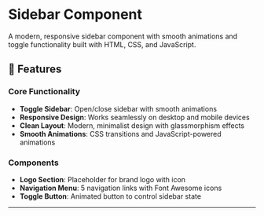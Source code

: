 # Sidebar Component

A modern, responsive sidebar component with smooth animations and toggle functionality built with HTML, CSS, and JavaScript.

## 🚀 Features

### Core Functionality
- **Toggle Sidebar**: Open/close sidebar with smooth animations
- **Responsive Design**: Works seamlessly on desktop and mobile devices
- **Clean Layout**: Modern, minimalist design with glassmorphism effects
- **Smooth Animations**: CSS transitions and JavaScript-powered animations

### Components
- **Logo Section**: Placeholder for brand logo with icon
- **Navigation Menu**: 5 navigation links with Font Awesome icons
- **Toggle Button**: Animated button to control sidebar state

---

